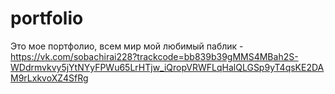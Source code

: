 # portfolio
Это мое портфолио, всем мир
мой любимый паблик - https://vk.com/sobachirai228?trackcode=bb839b39gMMS4MBah2S-WDdrmvkvy5jYtNYyFPWu65LrHTjw_iQropVRWFLqHalQLGSp9yT4qsKE2DAM9rLxkvoXZ4SfRg
